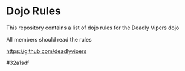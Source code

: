 Dojo Rules
==========

This repository contains a list of dojo rules for the Deadly Vipers dojo

All members should read the rules

https://github.com/deadlyvipers

#32a1sdf
